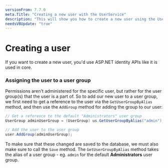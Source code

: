 ```yaml
---
versionFrom: 7.7.0
meta.Title: "Creating a new user with the UserService"
description: "This will show you how to create a new user using the UserService in Umbraco."
needsV8Update: "true"
---
```

# Creating a user
If you want to create a new user, you'd use ASP.NET identity APIs like it is used in core.

### Assigning the user to a user group
Permissions aren't administered for the specific user, but rather for the user group(s) that the user is a part of. So to add our new user to a user group, we first need to get a reference to the user via the `GetUserGroupByAlias` method, and then use the `AddGroup` method for adding the group to our user:

```csharp
// Get a reference to the default "Administrators" user group
UserGroup adminUserGroup = (UserGroup) us.GetUserGroupByAlias("admin");

// Add the user to the user group
user.AddGroup(adminUserGroup);
```

To make sure that these changed are saved to the database, we must also make sure to call the `Save` method. The `GetUserGroupByAlias` method takes the alias of a user group - eg. `admin` for the default **Administrators** user group.
